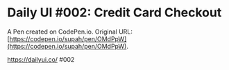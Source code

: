 # Daily UI #002: Credit Card Checkout

A Pen created on CodePen.io. Original URL: [https://codepen.io/supah/pen/OMdPpW](https://codepen.io/supah/pen/OMdPpW).

https://dailyui.co/ #002
